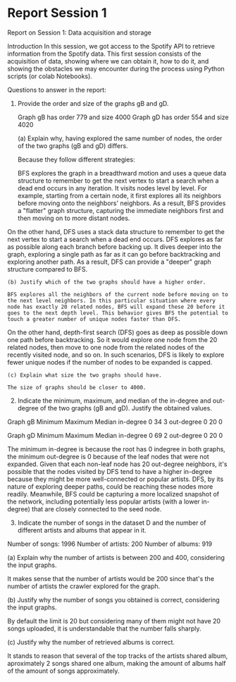 # Report Session 1

Report on Session 1: 
Data acquisition and storage


Introduction
In this session, we got access to the Spotify API to retrieve information from the Spotify data. This first session consists of the acquisition of data, showing where we can obtain it, how to do it, and showing the obstacles we may encounter during the process using Python scripts (or colab Notebooks). 


Questions to answer in the report:
1. Provide the order and size of the graphs gB and gD.

	Graph gB has order 779 and size 4000
	Graph gD has order 554 and size 4020

	(a) Explain why, having explored the same number of nodes, the order of the two graphs (gB and gD) differs.

	Because they follow different strategies:

	BFS explores the graph in a breadthward motion and uses a queue data structure to remember to get the next vertex to start a search when a dead end occurs in any iteration. It visits nodes level by level. For example, starting from a certain node, it first explores all its neighbors before moving onto the neighbors' neighbors. As a result, BFS provides a "flatter" graph structure, capturing the immediate neighbors first and then moving on to more distant nodes.

On the other hand, DFS uses a stack data structure to remember to get the next vertex to start a search when a dead end occurs. DFS explores as far as possible along each branch before backing up. It dives deeper into the graph, exploring a single path as far as it can go before backtracking and exploring another path. As a result, DFS can provide a "deeper" graph structure compared to BFS.


	(b) Justify which of the two graphs should have a higher order.
	
	BFS explores all the neighbors of the current node before moving on to the next level neighbors. In this particular situation where every node has exactly 20 related nodes, BFS will expand these 20 before it goes to the next depth level. This behavior gives BFS the potential to touch a greater number of unique nodes faster than DFS.

On the other hand, depth-first search (DFS) goes as deep as possible down one path before backtracking. So it would explore one node from the 20 related nodes, then move to one node from the related nodes of the recently visited node, and so on. In such scenarios, DFS is likely to explore fewer unique nodes if the number of nodes to be expanded is capped.


	(c) Explain what size the two graphs should have.

	The size of graphs should be closer to 4000.
	

2. Indicate the minimum, maximum, and median of the in-degree and out-degree of the two graphs (gB and gD). Justify the obtained values.


Graph gB
Minimum
Maximum
Median
in-degree
0
34
3
out-degree
0
20
0



Graph gD
Minimum
Maximum
Median
in-degree
0
69
2
out-degree
0
20
0



The minimum in-degree is because the root has 0 indegree in both graphs, the minimum out-degree is 0 because of the leaf nodes that were not expanded. Given that each non-leaf node has 20 out-degree neighbors, it's possible that the nodes visited by DFS tend to have a higher in-degree because they might be more well-connected or popular artists. DFS, by its nature of exploring deeper paths, could be reaching these nodes more readily. Meanwhile, BFS could be capturing a more localized snapshot of the network, including potentially less popular artists (with a lower in-degree) that are closely connected to the seed node.


3. Indicate the number of songs in the dataset D and the number of different artists and albums that appear in it.

Number of songs: 1996
Number of artists: 200
Number of albums: 919

(a) Explain why the number of artists is between 200 and 400, considering the input graphs.

It makes sense that the number of artists would be 200 since that's the number of artists the crawler explored for the graph.


(b) Justify why the number of songs you obtained is correct, considering the input graphs.

By default the limit is 20 but considering many of them might not have 20 songs uploaded, it is understandable that the number falls sharply.


(c) Justify why the number of retrieved albums is correct.

It stands to reason that several of the top tracks of the artists shared album, aproximately 2 songs shared one album, making the amount of albums half of the amount of songs approximately.
